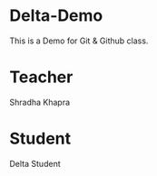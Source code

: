 # Delta-Demo
This is a Demo for Git &amp; Github class.

# Teacher
Shradha Khapra

# Student
Delta Student
